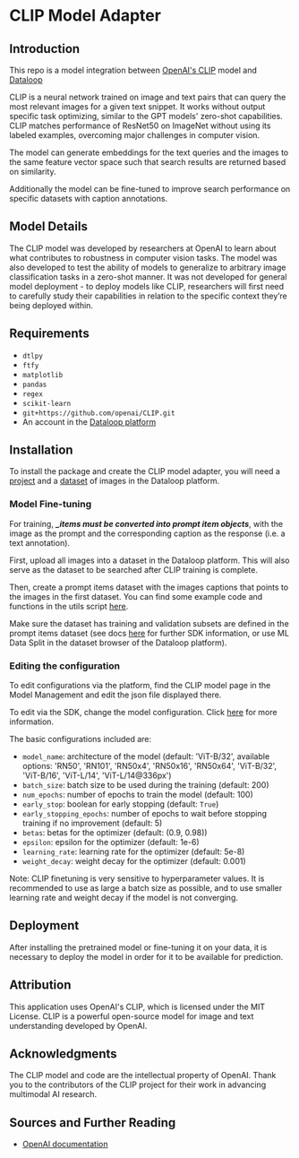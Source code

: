 # CLIP Model Adapter

## Introduction

This repo is a model integration between [OpenAI's CLIP](https://github.com/openai/CLIP)
model and [Dataloop](https://dataloop.ai/)

CLIP is a neural network trained on image and text pairs that can query the most relevant images for a given text
snippet. It works without output specific task optimizing, similar to the GPT models' zero-shot capabilities. CLIP
matches performance of ResNet50 on ImageNet without using its labeled examples, overcoming major challenges in computer
vision.

The model can generate embeddings for the text queries and the images to the same feature vector space such that
search results are returned based on similarity.

Additionally the model can be fine-tuned to improve search performance on specific datasets with caption annotations.

## Model Details

The CLIP model was developed by researchers at OpenAI to learn about what contributes to robustness in computer vision
tasks. The model was also developed to test the ability of models to generalize to arbitrary image classification tasks
in a zero-shot manner. It was not developed for general model deployment - to deploy models like CLIP, researchers will
first need to carefully study their capabilities in relation to the specific context they’re being deployed within.

## Requirements

* `dtlpy`
* `ftfy`
* `matplotlib`
* `pandas`
* `regex`
* `scikit-learn`
* `git+https://github.com/openai/CLIP.git`
* An account in the [Dataloop platform](https://console.dataloop.ai/)

## Installation

To install the package and create the CLIP model adapter, you will need
a [project](https://developers.dataloop.ai/tutorials/getting_started/sdk_overview/chapter/#to-create-a-new-project) and
a [dataset](https://developers.dataloop.ai/tutorials/data_management/manage_datasets/chapter/#create-dataset) of images
in the Dataloop platform.

### Model Fine-tuning

For training, _**_items must be converted into prompt item objects**_, with the image as the prompt
and the corresponding caption as the response (i.e. a text annotation).

First, upload all images into a dataset in the Dataloop platform. This will also serve as the dataset to be searched 
after CLIP training is complete.

Then, create a prompt items dataset with the images captions that points to the images in the first dataset. You can 
find some example code and functions in the utils script [here](./utils/prepare_dataset.py).

Make sure the dataset has training and validation subsets are defined in the prompt items dataset (see docs 
[here](https://developers.dataloop.ai/tutorials/model_management/marketplace/chapter/#define-dataset-subsets) for 
further SDK information, or use ML Data Split in the dataset browser of the Dataloop platform).


### Editing the configuration

To edit configurations via the platform, find the CLIP model page in the Model Management and edit the json
file displayed there.

To edit via the SDK, change the model configuration.
Click [here](https://developers.dataloop.ai/tutorials/model_management/ai_library/chapter/#model-configuration) for more
information.

The basic configurations included are:
* ```model_name```: architecture of the model (default: 'ViT-B/32', available options: 'RN50', 'RN101', 'RN50x4', 'RN50x16', 'RN50x64', 'ViT-B/32', 'ViT-B/16', 'ViT-L/14', 'ViT-L/14@336px')
* ```batch_size```: batch size to be used during the training (default: 200)
* ```num_epochs```: number of epochs to train the model (default: 100)
* ```early_stop```: boolean for early stopping (default: ```True```)
* ```early_stopping_epochs```: number of epochs to wait before stopping training if no improvement (default: 5)
* ```betas```: betas for the optimizer (default: (0.9, 0.98))
* ```epsilon```: epsilon for the optimizer (default: 1e-6)
* ```learning_rate```: learning rate for the optimizer (default: 5e-8)
* ```weight_decay```: weight decay for the optimizer (default: 0.001)

Note: CLIP finetuning is very sensitive to hyperparameter values. It is recommended to use as large a batch size as 
possible, and to use smaller learning rate and weight decay if the model is not converging.

## Deployment

After installing the pretrained model or fine-tuning it on your data, it is necessary to deploy the model in order for
it to be available for prediction.

## Attribution

This application uses OpenAI's CLIP, which is licensed under the MIT License. CLIP is a powerful open-source model for image and text understanding developed by OpenAI.

## Acknowledgments

The CLIP model and code are the intellectual property of OpenAI.
Thank you to the contributors of the CLIP project for their work in advancing multimodal AI research.

## Sources and Further Reading

* [OpenAI documentation](https://openai.com/index/clip/)
